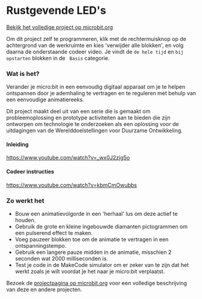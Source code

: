 # Rustgevende LED's

[Bekijk het volledige project op microbit\.org](https://microbit.org/nl/projects/make-it-code-it/calming-leds)

Om dit project zelf te programmeren, klik met de rechtermuisknop op de achtergrond van de werkruimte en kies 'verwijder alle blokken', en volg daarna de onderstaande codeer video. Je vindt de `de hele tijd` en `bij opstarten` blokken in de  ` Basis` categorie.

### Wat is het?

Verander je micro:bit in een eenvoudig digitaal apparaat om je te helpen ontspannen door je ademhaling te vertragen en te reguleren met behulp van een eenvoudige animatiereeks.

Dit project maakt deel uit van een serie die is gemaakt om probleemoplossing en prototype activiteiten aan te bieden die zijn ontworpen om technologie te onderzoeken als een oplossing voor de uitdagingen van de Werelddoelstellingen voor Duurzame Ontwikkeling.

#### Inleiding

https://www.youtube.com/watch?v=_wx0J2zjg5o

#### Codeer instructies

https://www.youtube.com/watch?v=kbmCmOwubbs

### Zo werkt het

* Bouw een animatievolgorde in een 'herhaal' lus om deze actief te houden.
* Gebruik de grote en kleine ingebouwde diamanten pictogrammen om een pulserend effect te maken.
* Voeg pauzeer blokken toe om de animatie te vertragen in een ontspanningstempo.
* Gebruik een langere pauze midden in de animatie, misschien 2 seconden wat 2000 milliseconden is.
* Test je code in de MakeCode simulator om er zeker van te zijn dat het werkt zoals je wilt voordat je het naar je micro:bit verplaatst. 

Bezoek de [projectpagina op microbit\.org](https://microbit.org/nl/projects/make-it-code-it/) voor een volledige beschrijving van deze en andere projecten.